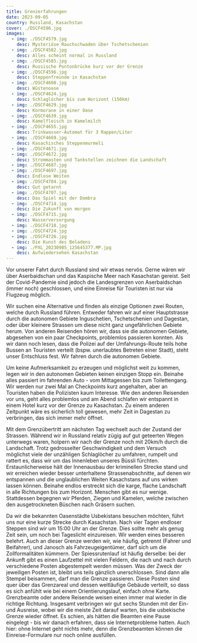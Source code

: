 ```yaml
---
title: Grenzerfahrungen
date: 2023-09-05
country: Russland, Kasachstan
cover: ./DSCF4596.jpg
images:
  - img: ./DSCF4579.jpg
    desc: Mysteriöse Rauchschwaden über Tschetschenien
  - img: ./DSCF4582.jpg
    desc: Alles scheint normal in Russland
  - img: ./DSCF4585.jpg
    desc: Russische Pontonbrücke kurz vor der Grenze
  - img: ./DSCF4596.jpg
    desc: Steppenfreunde in Kasachstan
  - img: ./DSCF4608.jpg
    desc: Wüstenoase
  - img: ./DSCF4624.jpg
    desc: Schlaglöcher bis zum Horizont (150km)
  - img: ./DSCF4629.jpg
    desc: Kormorane in einer Oase
  - img: ./DSCF4639.jpg
    desc: Kamelfleisch in Kamelmilch
  - img: ./DSCF4655.jpg
    desc: Trinkwasser-Automat für 3 Rappen/Liter
  - img: ./DSCF4669.jpg
    desc: Kasachisches Steppenmurmeli
  - img: ./DSCF4671.jpg
  - img: ./DSCF4672.jpg
    desc: Strommasten und Tankstellen zeichnen die Landschaft
  - img: ./DSCF4687.jpg
  - img: ./DSCF4697.jpg
    desc: Endlose Weiten
  - img: ./DSCF4704.jpg
    desc: Gut getarnt
  - img: ./DSCF4707.jpg
    desc: Das Spiel mit der Dombra
  - img: ./DSCF4714.jpg
    desc: Die Zukunft von morgen
  - img: ./DSCF4715.jpg
    desc: Wasserversorgung
  - img: ./DSCF4718.jpg
  - img: ./DSCF4724.jpg
  - img: ./DSCF4726.jpg
    desc: Die Kunst des Beladens
  - img: ./PXL_20230905_125645377.MP.jpg
    desc: Aufwiedersehen Kasachstan
---
```

Vor unserer Fahrt durch Russland sind wir etwas nervös. Gerne wären wir über Aserbaidschan und das Kaspische Meer nach Kasachstan gereist. Seit der Covid-Pandemie sind jedoch die Landesgrenzen von Aserbaidschan (immer noch) geschlossen, und eine Einreise für Touristen ist nur via Flugzeug möglich.

Wir suchen eine Alternative und finden als einzige Optionen zwei Routen, welche durch Russland führen. Entweder fahren wir auf einer Hauptstrasse durch die autonomen Gebiete Inguschetien, Tschetschenien und Dagestan, oder über kleinere Strassen um diese nicht ganz ungefährlichen Gebiete herum. Von anderen Reisenden hören wir, dass sie die autonomen Gebiete, abgesehen von ein paar Checkpoints, problemlos passieren konnten. Als wir dann noch lesen, dass die Polizei auf der Umfahrungs-Route teils hohe Bussen an Touristen verteilt (bspw. unerlaubtes Betreten einer Stadt), steht unser Entschluss fest. Wir fahren durch die autonomen Gebiete.

Um keine Aufmerksamkeit zu erzeugen und möglichst weit zu kommen, legen wir in den autonomen Gebieten keinen einzigen Stopp ein. Beinahe alles passiert im fahrenden Auto - vom Mittagessen bis zum Toilettengang. Wir werden nur zwei Mal an Checkpoints kurz angehalten, aber an Touristen haben die Polizisten kaum Interesse. Wie den anderen Reisenden vor uns, geht alles problemlos und am Abend schlafen wir entspannt in einem Hotel kurz vor der Grenze zu Kasachstan. Zu einem anderen Zeitpunkt wäre es sicherlich toll gewesen, mehr Zeit in Dagestan zu verbringen, das sich immer mehr öffnet.

Mit dem Grenzübertritt am nächsten Tag wechselt auch der Zustand der Strassen. Während wir in Russland relativ zügig auf gut geteerten Wegen unterwegs waren, holpern wir nach der Grenze noch mit 20km/h durch die Landschaft. Trotz gedrosselter Geschwindigkeit und dem Versuch möglichst viele der unzähligen Schlaglöcher zu umfahren, rumpelt und rattert es, dass wir um das Innenleben unseres Büssli fürchten. Erstaunlicherweise hält der Innenausbau der kriminellen Strecke stand und wir erreichen wieder besser unterhaltene Strassenabschnitte, auf denen wir entspannen und die unglaublichen Weiten Kasachstans auf uns wirken lassen können. Beinahe endlos erstreckt sich die karge, flache Landschaft in alle Richtungen bis zum Horizont. Menschen gibt es nur wenige. Stattdessen begegnen wir Pferden, Ziegen und Kamelen, welche zwischen den ausgetrockneten Büschen nach Gräsern suchen.

Da wir die bekannten Oasenstädte Usbekistans besuchen möchten, führt uns nur eine kurze Strecke durch Kasachstan. Nach vier Tagen endloser Steppen sind wir um 15:00 Uhr an der Grenze. Dies sollte mehr als genug Zeit sein, um noch bei Tageslicht einzureisen. Wir werden eines besseren belehrt. Auch an dieser Grenze werden wir, wie häufig, getrennt (Fahrer und Beifahrer), und Janosch als Fahrzeugeigentümer, darf sich um die Zollformalitäten kümmern. Der Spiessrutenlauf ist häufig derselbe: bei der Ankunft gibt es einen Laufzettel mit vielen Feldern, die nach und nach durch verschiedene Posten abgestempelt werden müssen. Was der Zweck der jeweiligen Posten ist, bleibt uns teils gänzlich unerschlossen. Sind dann alle Stempel beisammen, darf man die Grenze passieren. Diese Posten sind quer über das Grenzareal und dessen weitläufige Gebäude verteilt, so dass es sich anfühlt wie bei einem Orientierungslauf, einfach ohne Karte. Grenzbeamte oder andere Reisende weisen einen immer mal wieder in die richtige Richtung. Insgesamt verbringen wir gut sechs Stunden mit der Ein- und Ausreise, wobei wir die meiste Zeit darauf warten, bis die usbekische Grenze wieder öffnet. Es schien, als hätten die Beamten eine Pause eingelegt - bis wir danach erfahren, dass sie Internetprobleme hatten. Auch hier: ohne Internet geht nichts mehr, denn die Grenzbeamten können die Einreise-Formulare nur noch online ausfüllen.

